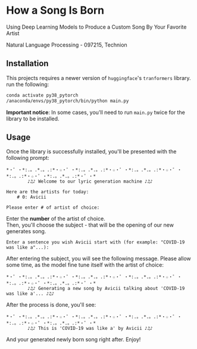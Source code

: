 # How a Song Is Born
Using Deep Learning Models to Produce a Custom Song By Your Favorite Artist

Natural Language Processing - 097215, Technion

## Installation
This projects requires a newer version of `huggingface`'s `tranformers` library. <br>
run the following:

```bash
conda activate py38_pytorch
/anaconda/envs/py38_pytorch/bin/python main.py
```
<b>Important notice</b>: In some cases, you'll need to run `main.py` twice for the library to be installed.

## Usage
Once the library is successfully installed, you'll be presented with the following prompt:
```
*・゜・*:.。.*.。.:*・☆・゜・*:.。.*.。.:*・☆・゜・*:.。.*.。.:*・☆・゜・*:.。.:*・☆・゜・*:.。.*.。.:*・゜・*
		♪♫♪ Welcome to our lyric generation machine ♪♫♪

Here are the artists for today:
	# 0: Avicii

Please enter # of artist of choice:
```

Enter the <b>number</b> of the artist of choice.<br>
Then, you'll choose the subject - that will be the opening of our new generates song.

```
Enter a sentence you wish Avicii start with (for example: "COVID-19 was like a"...):
```

After entering the subject, you will see the following message. Please allow some time, as the model fine tune itself with the artist of choice:
```
*・゜・*:.。.*.。.:*・☆・゜・*:.。.*.。.:*・☆・゜・*:.。.*.。.:*・☆・゜・*:.。.:*・☆・゜・*:.。.*.。.:*・゜・*
		♪♫♪ Generating a new song by Avicii talking about 'COVID-19 was like a'... ♪♫♪
```

After the process is done, you'll see:
```
*・゜・*:.。.*.。.:*・☆・゜・*:.。.*.。.:*・☆・゜・*:.。.*.。.:*・☆・゜・*:.。.:*・☆・゜・*:.。.*.。.:*・゜・*
		♪♫♪ This is 'COVID-19 was like a' by Avicii ♪♫♪
```
And your generated newly born song right after. Enjoy!